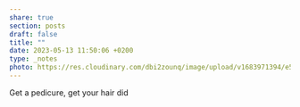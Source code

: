 ```yaml
---
share: true
section: posts
draft: false
title: ""
date: 2023-05-13 11:50:06 +0200
type: _notes
photo: https://res.cloudinary.com/dbi2zounq/image/upload/v1683971394/e5tcbre7fxxwauqdybdd.jpg
---
```


Get a pedicure, get your hair did
